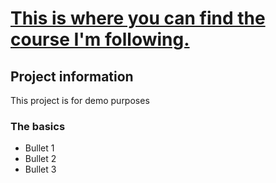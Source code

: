# <a href='http://pluralsight.com'>This is where you can find the course I'm following.</a>

## Project information
This project is for demo purposes

### The basics
- Bullet 1
- Bullet 2
- Bullet 3
